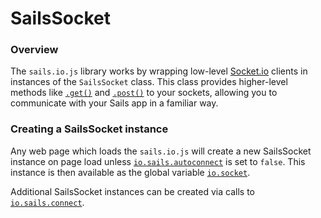 # SailsSocket

### Overview

The `sails.io.js` library works by wrapping low-level [Socket.io](http://socket.io) clients in instances of the `SailsSocket` class.  This class provides higher-level methods like [`.get()`]() and [`.post()`]() to your sockets, allowing you to communicate with your Sails app in a familiar way.

### Creating a SailsSocket instance

Any web page which loads the `sails.io.js` will create a new SailsSocket instance on page load unless [`io.sails.autoconnect`]() is set to `false`.  This instance is then available as the global variable [`io.socket`]().

Additional SailsSocket instances can be created via calls to [`io.sails.connect`]().

<docmeta name="displayName" value="SailsSocket">
